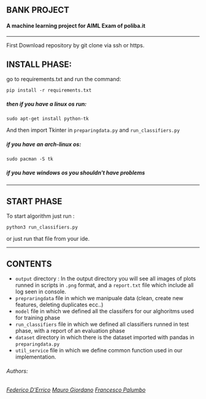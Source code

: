 ## BANK PROJECT
#### A machine learning project for AIML Exam of poliba.it

---

First Download repository by git clone via ssh or https.

## INSTALL PHASE:

go to requirements.txt and run the command:

```
pip install -r requirements.txt
```

##### then if you have a linux os run:
```
sudo apt-get install python-tk

```
And then import Tkinter in `preparingdata.py` and `run_classifiers.py`


##### if you have an arch-linux os:
```
sudo pacman -S tk
```
##### if you have windows os you shouldn't have problems

---
## START PHASE
To start algorithm just run :

```
python3 run_classifiers.py
```
or just run that file from your ide.

---

## CONTENTS
- `output` directory :
In the output directory you will see all images of plots runned in scripts in `.png` format, and a `report.txt` file which include all log seen in console.
- `prepraringdata` file in which we manipuale data (clean, create new features, deleting duplicates ecc..)
- `model` file in which we defined all the classifers for our alghoritms used for training phase
- `run_classifiers` file in which we defined all classifiers runned in test phase, with a report of an evaluation phase
- `dataset` directory in which there is the dataset imported with pandas in `preparingdata.py`
- `util_service` file in which we define common function used in our implementation.
###### Authors:
###### [Federico D'Errico](https://github.com/federicoder) [Mauro Giordano](https://github.com/mgiordano95) [Francesco Palumbo]()
